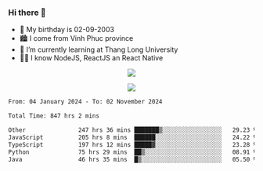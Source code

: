 ### Hi there 👋
- 🎂 My birthday is 02-09-2003
- 🏙️ I come from Vinh Phuc province
- 🌱 I’m currently learning at Thang Long University
- 🧑‍💻 I know NodeJS, ReactJS an React Native
<p align="center"><img src="https://github-readme-stats.vercel.app/api?username=tmquang0209&show_icons=true&theme=gradient"></p>
<p align="center"><img src="https://github-readme-stats.vercel.app/api/top-langs/?username=tmquang0209&hide=scss,css&langs_count=10"></p>
<!--START_SECTION:waka-->

```txt
From: 04 January 2024 - To: 02 November 2024

Total Time: 847 hrs 2 mins

Other               247 hrs 36 mins ███████▒░░░░░░░░░░░░░░░░░   29.23 %
JavaScript          205 hrs 8 mins  ██████░░░░░░░░░░░░░░░░░░░   24.22 %
TypeScript          197 hrs 12 mins █████▓░░░░░░░░░░░░░░░░░░░   23.28 %
Python              75 hrs 29 mins  ██▒░░░░░░░░░░░░░░░░░░░░░░   08.91 %
Java                46 hrs 35 mins  █▒░░░░░░░░░░░░░░░░░░░░░░░   05.50 %
```

<!--END_SECTION:waka-->
